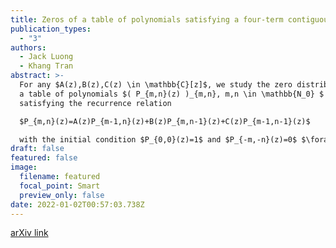 ```yaml
---
title: Zeros of a table of polynomials satisfying a four-term contiguous relation
publication_types:
  - "3"
authors:
  - Jack Luong
  - Khang Tran
abstract: >-
  For any $A(z),B(z),C(z) \in \mathbb{C}[z]$, we study the zero distribution of
  a table of polynomials $( P_{m,n}(z) )_{m,n}, m,n \in \mathbb{N_0} $
  satisfying the recurrence relation

  $P_{m,n}(z)=A(z)P_{m-1,n}(z)+B(z)P_{m,n-1}(z)+C(z)P_{m-1,n-1}(z)$

  with the initial condition $P_{0,0}(z)=1$ and $P_{-m,-n}(z)=0$ $\forall m,n \in \mathbb{N}$. We show that the zeros of $P_m,n(z)$ lie on a curve whose equation is given explicitly in terms of $A(z)$,$B(z)$, and $C(z)$. We also study the zero distribution of a case with a general initial condition.
draft: false
featured: false
image:
  filename: featured
  focal_point: Smart
  preview_only: false
date: 2022-01-02T00:57:03.738Z
---
```

[arXiv link](<https://arxiv.org/abs/2008.08707>)